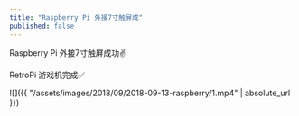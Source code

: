 ```yaml
---
title: "Raspberry Pi 外接7寸触屏成"
published: false
---
```

Raspberry Pi 外接7寸触屏成功✌️

RetroPi 游戏机完成✅



![]({{ "/assets/images/2018/09/2018-09-13-raspberry/1.mp4" | absolute_url }})
